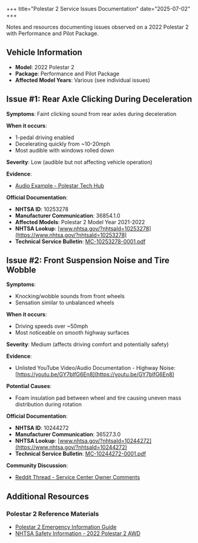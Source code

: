 +++
title="Polestar 2 Service Issues Documentation"
date="2025-07-02"
+++

Notes and resources documenting issues observed on a 2022 Polestar 2 with Performance and Pilot Package.

## Vehicle Information
- **Model**: 2022 Polestar 2
- **Package**: Performance and Pilot Package
- **Affected Model Years**: Various (see individual issues)

## Issue #1: Rear Axle Clicking During Deceleration

**Symptoms**: Faint clicking sound from rear axles during deceleration

**When it occurs**:
- 1-pedal driving enabled
- Decelerating quickly from ~10-20mph
- Most audible with windows rolled down

**Severity**: Low (audible but not affecting vehicle operation)

**Evidence**:
- [Audio Example - Polestar Tech Hub](https://cdn.polestartechhub.com/uploads/6616cd04bfff4d0001bd68af/TJ%2036854_1.m4a)

**Official Documentation**:
- **NHTSA ID**: 10253278
- **Manufacturer Communication**: 36854.1.0
- **Affected Models**: Polestar 2 Model Year 2021-2022
- **NHTSA Lookup**: [www.nhtsa.gov/?nhtsaId=10253278](https://www.nhtsa.gov/?nhtsaId=10253278)
- **Technical Service Bulletin**: [MC-10253278-0001.pdf](https://static.nhtsa.gov/odi/tsbs/2024/MC-10253278-0001.pdf)

## Issue #2: Front Suspension Noise and Tire Wobble

**Symptoms**:
- Knocking/wobble sounds from front wheels
- Sensation similar to unbalanced wheels

**When it occurs**:
- Driving speeds over ~50mph
- Most noticeable on smooth highway surfaces

**Severity**: Medium (affects driving comfort and potentially safety)

**Evidence**:
- Unlisted YouTube Video/Audio Documentation - Highway Noise: [https://youtu.be/GY7blfG6En8](https://youtu.be/GY7blfG6En8)

**Potential Causes**:
- Foam insulation pad between wheel and tire causing uneven mass distribution during rotation

**Official Documentation**:
- **NHTSA ID**: 10244272
- **Manufacturer Communication**: 36527.3.0
- **NHTSA Lookup**: [www.nhtsa.gov/?nhtsaId=10244272](https://www.nhtsa.gov/?nhtsaId=10244272)
- **Technical Service Bulletin**: [MC-10244272-0001.pdf](https://static.nhtsa.gov/odi/tsbs/2023/MC-10244272-0001.pdf)

**Community Discussion**:
- [Reddit Thread - Service Center Owner Comments](https://www.reddit.com/r/Polestar/comments/1anfxk8/comment/kpzbbqj)

## Additional Resources

### Polestar 2 Reference Materials
- [Polestar 2 Emergency Information Guide](https://github.com/drittich/polestar2-emergency-info)
- [NHTSA Safety Information - 2022 Polestar 2 AWD](https://www.nhtsa.gov/vehicle/2022/POLESTAR/POLESTAR%252525202/5%25252520HB/AWD)

